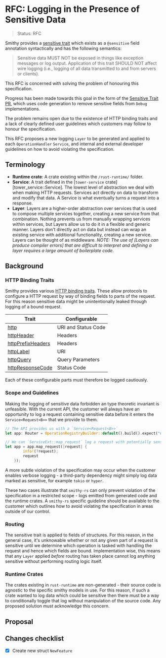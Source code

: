 # RFC: Logging in the Presence of Sensitive Data

> Status: RFC

Smithy provides a [sensitive trait](https://awslabs.github.io/smithy/1.0/spec/core/documentation-traits.html#sensitive-trait) which exists as a `@sensitive` field annotation syntactically and has the following semantics:

> Sensitive data MUST NOT be exposed in things like exception messages or log output. Application of this trait SHOULD NOT affect wire logging (i.e., logging of all data transmitted to and from servers or clients).

This RFC is concerned with solving the problem of honouring this specification.

Progress has been made towards this goal in the form of the [Sensitive Trait PR](https://github.com/awslabs/smithy-rs/pull/229), which uses code generation to remove sensitive fields from `Debug` implementations.

The problem remains open due to the existence of HTTP binding traits and a lack of clearly defined user guidelines which customers may follow to honour the specification.

This RFC proposes a new logging `Layer` to be generated and applied to each `OperationHandler` `Service`, and internal and external developer guidelines on how to avoid violating the specification.

## Terminology

- **Runtime crate**: A crate existing within the `/rust-runtime/` folder.
- **Service**: A trait defined in the [`tower-service` crate][tower_service::Service]. The lowest level of abstraction we deal with when making HTTP requests. Services act directly on data to transform and modify that data. A Service is what eventually turns a request into a response.
- **Layer**: Layers are a higher-order abstraction over services that is used to compose multiple services together, creating a new service from that combination. Nothing prevents us from manually wrapping services within services, but Layers allow us to do it in a flexible and generic manner. Layers don't directly act on data but instead can wrap an existing service with additional functionality, creating a new service. Layers can be thought of as middleware. *NOTE: The use of [Layers can produce compiler errors] that are difficult to interpret and defining a layer requires a large amount of boilerplate code.*

## Background

### HTTP Binding Traits

Smithy provides various [HTTP binding traits](https://awslabs.github.io/smithy/1.0/spec/core/http-traits.html). These allow protocols to configure a HTTP request by way of binding fields to parts of the request. For this reason sensitive data might be unintentionally leaked through logging of a bound request.

| Trait                                                                                                        | Configurable        |
|--------------------------------------------------------------------------------------------------------------|---------------------|
| [http](https://awslabs.github.io/smithy/1.0/spec/core/http-traits.html#http-trait)                           | URI and Status Code |
| [httpHeader](https://awslabs.github.io/smithy/1.0/spec/core/http-traits.html#httpheader-trait)               | Headers             |
| [httpPrefixHeaders](https://awslabs.github.io/smithy/1.0/spec/core/http-traits.html#httpprefixheaders-trait) | Headers             |
| [httpLabel](https://awslabs.github.io/smithy/1.0/spec/core/http-traits.html#httplabel-trait)                 | URI                 |
| [httpQuery](https://awslabs.github.io/smithy/1.0/spec/core/http-traits.html#httpquery-trait)                 | Query Parameters    |
| [httpResponseCode](https://awslabs.github.io/smithy/1.0/spec/core/http-traits.html#httpresponsecode-trait)   | Status Code

Each of these configurable parts must therefore be logged cautiously.

### Scope and Guidelines

Making the logging of sensitive data forbidden an type theoretic invariant is unfeasible. With the current API, the customer will always have an opportunity to log a request containing sensitive data before it enters the `Service<Request<B>>` that we provide to them.

```rust
// The API provides us with a `Service<Request<B>>`
let app: Router = OperationRegistryBuilder::default().build().expect("unable to build operation registry").into();

// We can `ServiceExt::map_request` log a request with potentially sensitive data
let app = app.map_request(|request| {
        info!(?request);
        request
    });
```

A more subtle violation of the specification may occur when the customer enables verbose logging - a third-party dependency might simply log data marked as sensitive, for example `tokio` or `hyper`.

These two cases illustrate that `smithy-rs` can only prevent violation of the specification in a restricted scope - logs emitted from generated code and the runtime crates. A `smithy-rs` specific guideline should be available to the customer which outlines how to avoid violating the specification in areas outside of our control.

### Routing

The sensitive trait is applied to fields of structures. For this reason, in the general case, it's unknowable whether or not any given part of a request is sensitive until we determine which operation is tasked with handling the request and hence which fields are bound. Implementation wise, this means that any `Layer` applied _before_ routing has taken place cannot log anything sensitive without performing routing logic itself.

### Runtime Crates

The crates existing in `rust-runtime` are non-generated - their source code is agnostic to the specific smithy models in use. For this reason, if such a crate wanted to log data which could be sensitive then there must be a way to conditionally toggle that log without manipulation of the source code. Any proposed solution must acknowledge this concern.

## Proposal

<!-- Include a checklist of all the things that need to happen for this RFC's implementation to be considered complete -->
Changes checklist
-----------------

- [x] Create new struct `NewFeature`
